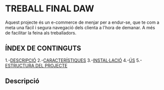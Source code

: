 # TREBALL FINAL DAW 
Aquest projecte és un e-commerce de menjar per a endur-se, que te com a meta una fàcil i segura navegació dels clienta a l'hora de demanar. A més de facilitar la feina als treballadors. 
## ÍNDEX DE CONTINGUTS 
1.-[DESCRIPCIÓ](#descripció)
2.-[CARACTERÍSTIQUES](#característiques)
3.-[INSTAL·LACIÓ](#installacio)
4.-[ÚS](#us)
5.-[ESTRUCTURA DEL PROJECTE](#estructura)

## Descripció